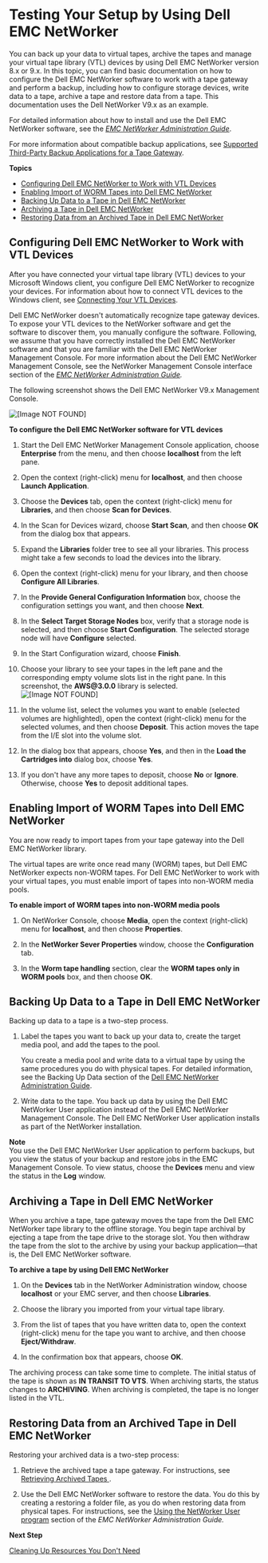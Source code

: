 # Testing Your Setup by Using Dell EMC NetWorker<a name="backup-emc"></a>

You can back up your data to virtual tapes, archive the tapes and manage your virtual tape library \(VTL\) devices by using Dell EMC NetWorker version 8\.x or 9\.x\. In this topic, you can find basic documentation on how to configure the Dell EMC NetWorker software to work with a tape gateway and perform a backup, including how to configure storage devices, write data to a tape, archive a tape and restore data from a tape\. This documentation uses the Dell NetWorker V9\.x as an example\.

For detailed information about how to install and use the Dell EMC NetWorker software, see the *[EMC NetWorker Administration Guide](http://www.emc.com/collateral/TechnicalDocument/docu53903.pdf)*\.

For more information about compatible backup applications, see [Supported Third\-Party Backup Applications for a Tape Gateway](Requirements.md#requirements-backup-sw-for-vtl)\.

**Topics**
+ [Configuring Dell EMC NetWorker to Work with VTL Devices](#emc-configure-software)
+ [Enabling Import of WORM Tapes into Dell EMC NetWorker](#emc-import-tapes)
+ [Backing Up Data to a Tape in Dell EMC NetWorker](#emc-write-data-to-tape)
+ [Archiving a Tape in Dell EMC NetWorker](#emc-archive-tape)
+ [Restoring Data from an Archived Tape in Dell EMC NetWorker](#emc-restore-tape)

## Configuring Dell EMC NetWorker to Work with VTL Devices<a name="emc-configure-software"></a>

After you have connected your virtual tape library \(VTL\) devices to your Microsoft Windows client, you configure Dell EMC NetWorker to recognize your devices\. For information about how to connect VTL devices to the Windows client, see [Connecting Your VTL Devices](GettingStarted-create-tape-gateway.md#GettingStartedAccessTapesVTL)\.

Dell EMC NetWorker doesn't automatically recognize tape gateway devices\. To expose your VTL devices to the NetWorker software and get the software to discover them, you manually configure the software\. Following, we assume that you have correctly installed the Dell EMC NetWorker software and that you are familiar with the Dell EMC NetWorker Management Console\. For more information about the Dell EMC NetWorker Management Console, see the NetWorker Management Console interface section of the *[ EMC NetWorker Administration Guide](http://www.emc.com/collateral/TechnicalDocument/docu53903.pdf)\.* 

The following screenshot shows the Dell EMC NetWorker V9\.x Management Console\. 

![\[Image NOT FOUND\]](http://docs.aws.amazon.com/storagegateway/latest/userguide/images/emc-console.png)

**To configure the Dell EMC NetWorker software for VTL devices**

1. Start the Dell EMC NetWorker Management Console application, choose **Enterprise** from the menu, and then choose **localhost** from the left pane\.

1. Open the context \(right\-click\) menu for **localhost**, and then choose **Launch Application**\.

1. Choose the **Devices** tab, open the context \(right\-click\) menu for **Libraries**, and then choose **Scan for Devices**\.

1. In the Scan for Devices wizard, choose **Start Scan**, and then choose **OK** from the dialog box that appears\.

1. Expand the **Libraries** folder tree to see all your libraries\. This process might take a few seconds to load the devices into the library\.

1. Open the context \(right\-click\) menu for your library, and then choose **Configure All Libraries**\.

1. In the **Provide General Configuration Information** box, choose the configuration settings you want, and then choose **Next**\. 

1. In the **Select Target Storage Nodes** box, verify that a storage node is selected, and then choose **Start Configuration**\. The selected storage node will have **Configure** selected\. 

1. In the Start Configuration wizard, choose **Finish**\.

1. Choose your library to see your tapes in the left pane and the corresponding empty volume slots list in the right pane\. In this screenshot, the **AWS@3\.0\.0** library is selected\.  
![\[Image NOT FOUND\]](http://docs.aws.amazon.com/storagegateway/latest/userguide/images/emc-media.png)

1. In the volume list, select the volumes you want to enable \(selected volumes are highlighted\), open the context \(right\-click\) menu for the selected volumes, and then choose **Deposit**\. This action moves the tape from the I/E slot into the volume slot\.

1. In the dialog box that appears, choose **Yes**, and then in the **Load the Cartridges into** dialog box, choose **Yes**\. 

1. If you don't have any more tapes to deposit, choose **No** or **Ignore**\. Otherwise, choose **Yes** to deposit additional tapes\.

## Enabling Import of WORM Tapes into Dell EMC NetWorker<a name="emc-import-tapes"></a>

You are now ready to import tapes from your tape gateway into the Dell EMC NetWorker library\.

The virtual tapes are write once read many \(WORM\) tapes, but Dell EMC NetWorker expects non\-WORM tapes\. For Dell EMC NetWorker to work with your virtual tapes, you must enable import of tapes into non\-WORM media pools\. 

**To enable import of WORM tapes into non\-WORM media pools**

1. On NetWorker Console, choose **Media**, open the context \(right\-click\) menu for **localhost**, and then choose **Properties**\.

1.  In the **NetWorker Sever Properties** window, choose the **Configuration** tab\.

1.  In the **Worm tape handling** section, clear the **WORM tapes only in WORM pools** box, and then choose **OK**\.

## Backing Up Data to a Tape in Dell EMC NetWorker<a name="emc-write-data-to-tape"></a>

Backing up data to a tape is a two\-step process\. 

1. Label the tapes you want to back up your data to, create the target media pool, and add the tapes to the pool\.

   You create a media pool and write data to a virtual tape by using the same procedures you do with physical tapes\. For detailed information, see the Backing Up Data section of the [Dell EMC NetWorker Administration Guide](http://www.emc.com/collateral/TechnicalDocument/docu53903.pdf)\.

1. Write data to the tape\. You back up data by using the Dell EMC NetWorker User application instead of the Dell EMC NetWorker Management Console\. The Dell EMC NetWorker User application installs as part of the NetWorker installation\.

**Note**  
You use the Dell EMC NetWorker User application to perform backups, but you view the status of your backup and restore jobs in the EMC Management Console\. To view status, choose the **Devices** menu and view the status in the **Log** window\.

## Archiving a Tape in Dell EMC NetWorker<a name="emc-archive-tape"></a>

When you archive a tape, tape gateway moves the tape from the Dell EMC NetWorker tape library to the offline storage\. You begin tape archival by ejecting a tape from the tape drive to the storage slot\. You then withdraw the tape from the slot to the archive by using your backup application—that is, the Dell EMC NetWorker software\.

**To archive a tape by using Dell EMC NetWorker**

1. On the **Devices** tab in the NetWorker Administration window, choose **localhost** or your EMC server, and then choose **Libraries**\.

1. Choose the library you imported from your virtual tape library\.

1. From the list of tapes that you have written data to, open the context \(right\-click\) menu for the tape you want to archive, and then choose **Eject/Withdraw**\.

1. In the confirmation box that appears, choose **OK**\.

The archiving process can take some time to complete\. The initial status of the tape is shown as **IN TRANSIT TO VTS**\. When archiving starts, the status changes to **ARCHIVING**\. When archiving is completed, the tape is no longer listed in the VTL\.

## Restoring Data from an Archived Tape in Dell EMC NetWorker<a name="emc-restore-tape"></a>

Restoring your archived data is a two\-step process:

1. Retrieve the archived tape a tape gateway\. For instructions, see [Retrieving Archived Tapes ](managing-gateway-vtl.md#retrieving-archived-tapes-vtl)\.

1. Use the Dell EMC NetWorker software to restore the data\. You do this by creating a restoring a folder file, as you do when restoring data from physical tapes\. For instructions, see the [ Using the NetWorker User program](http://www.emc.com/collateral/TechnicalDocument/docu53903.pdf) section of the *EMC NetWorker Administration Guide\.*

**Next Step**

[Cleaning Up Resources You Don't Need](GettingStartedWhatsNextStep3-vtl.md#cleanup-vtl)